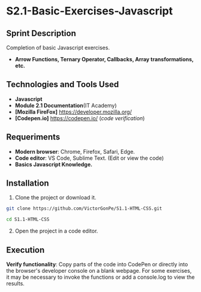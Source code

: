 # S2.1-Basic-Exercises-Javascript

## Sprint Description

Completion of basic Javascript exercises. 

- **Arrow Functions, Ternary Operator, Callbacks, Array transformations, etc.**


## Technologies and Tools Used

- **Javascript**
- **Module 2.1 Documentation**(IT Academy)
- **[Mozilla FireFox]** https://developer.mozilla.org/
- **[Codepen.io]** https://codepen.io/ (*code verification*)


## Requeriments

- **Modern browser**: Chrome, Firefox, Safari, Edge.
- **Code editor**: VS Code, Sublime Text. (Edit or view the code) 
- **Basics Javascript Knowledge.**

## Installation

1. Clone the project or download it.

```bash
git clone https://github.com/VictorGonPe/S1.1-HTML-CSS.git
```
```bash
cd S1.1-HTML-CSS
```

2. Open the project in a code editor.

## Execution

**Verify functionality**: Copy parts of the code into CodePen or directly into the browser's developer console on a blank webpage. For some exercises, it may be necessary to invoke the functions or add a console.log to view the results.



